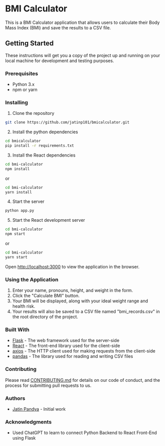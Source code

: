 # BMI Calculator

This is a BMI Calculator application that allows users to calculate their Body Mass Index (BMI) and save the results to a CSV file.

## Getting Started

These instructions will get you a copy of the project up and running on your local machine for development and testing purposes.

### Prerequisites

- Python 3.x
- npm or yarn

### Installing

1. Clone the repository
```bash
git clone https://github.com/jatinp101/bmicalculator.git
```
2. Install the python dependencies
```bash
cd bmicalculator
pip install -r requirements.txt
```
3. Install the React dependencies
```bash
cd bmi-calculator
npm install
```

or

```bash
cd bmi-calculator
yarn install
```

4. Start the server

```bash
python app.py
```

5. Start the React development server
```bash
cd bmi-calculator
npm start
```
or

```bash
cd bmi-calculator
yarn start
```

Open [http://localhost:3000](http://localhost:3000) to view the application in the browser.

### Using the Application

1. Enter your name, pronouns, height, and weight in the form.
2. Click the "Calculate BMI" button.
3. Your BMI will be displayed, along with your ideal weight range and health risk.
4. Your results will also be saved to a CSV file named "bmi_records.csv" in the root directory of the project.

### Built With

* [Flask](https://flask.palletsprojects.com/en/2.1.x/) - The web framework used for the server-side
* [React](https://reactjs.org/) - The front-end library used for the client-side
* [axios](https://github.com/axios/axios) - The HTTP client used for making requests from the client-side
* [pandas](https://pandas.pydata.org/) - The library used for reading and writing CSV files

### Contributing

Please read [CONTRIBUTING.md](https://gist.github.com/PurpleBooth/b24679402957c63ec426) for details on our code of conduct, and the process for submitting pull requests to us.

### Authors

* [Jatin Pandya](https://github.com/jatinp101) - Initial work


### Acknowledgments
* Used ChatGPT to learn to connect Python Backend to React Front-End using Flask

